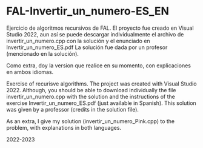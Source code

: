 # FAL-Invertir_un_numero-ES_EN
Ejercicio de algoritmos recursivos de FAL. El proyecto fue creado en Visual Studio 2022, aun así se puede descargar individualmente el archivo de invertir_un_numero.cpp con la solución y el enunciado en Invertir_un_numero_ES.pdf La solución fue dada por un profesor (mencionado en la solución).

Como extra, doy la version que realice en su momento, con explicaciones en ambos idiomas.

Exercise of recurisve algorithms. The project was created with Visual Studio 2022. Although, you should be able to download individually the file invertir_un_numero.cpp with the solution and the instructions of the exercise Invertir_un_numero_ES.pdf (just available in Spanish). This solution was given by a professor (credits in the solution file).

As an extra, I give my solution (invertir_un_numero_Pink.cpp) to the problem, with explanations in both languages.

2022-2023
